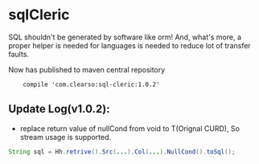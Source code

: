 # sqlCleric
SQL shouldn't be generated by software like orm! And, what's more, a proper helper is needed for languages is needed to reduce lot of transfer faults.

Now has published to maven central repository
```grovvy
    compile 'com.clearso:sql-cleric:1.0.2'
```

## Update Log(v1.0.2):

- replace return value of nullCond from void to T(Orignal CURD), So stream usage is supported.

```java
String sql = Hh.retrive().Src(...).Col(...).NullCond().toSql();
```


